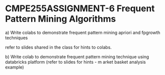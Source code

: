 # CMPE255ASSIGNMENT-6 Frequent Pattern Mining Algorithms

a) Write  colabs to demonstrate frequent pattern mining apriori and fpgrowth techniques

 refer to slides shared in the class for hints to colabs.

b) Write colab to demonstrate frequent pattern mining technique using databricks platform (refer to slides for hints - m arket basket analysis example)
